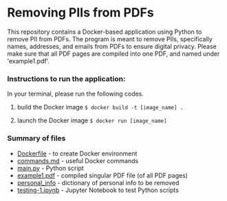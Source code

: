 # Removing PIIs from PDFs

This repository contains a Docker-based application using Python to remove PII from PDFs. The program is meant to remove PIIs, specifically names, addresses, and emails from PDFs to ensure digital privacy. Please make sure that all PDF pages are compiled into one PDF, and named under 'example1.pdf'. 

### Instructions to run the application:
In your terminal, please run the following codes.

1. build the Docker image 
`$ docker build -t [image_name] . `

2. launch the Docker image
`$ docker run [image_name]`

### Summary of files
- [Dockerfile](https://github.com/redcarrott/Personal-Projects/blob/main/Dockerfile) - to create Docker environment
- [commands.md](https://github.com/redcarrott/Personal-Projects/blob/main/commands.md) - useful Docker commands
- [main.py](https://github.com/redcarrott/Personal-Projects/blob/main/main.py) - Python script
- [example1.pdf](https://github.com/redcarrott/Personal-Projects/blob/main/example1.pdf) - compiled singular PDF file (of all PDF pages)
- [personal_info](https://github.com/redcarrott/Personal-Projects/blob/main/personal_info.txt) - dictionary of personal info to be removed
- [testing-1.ipynb](https://github.com/redcarrott/Personal-Projects/blob/main/testing-1.ipynb) - Jupyter Notebook to test Python scripts

